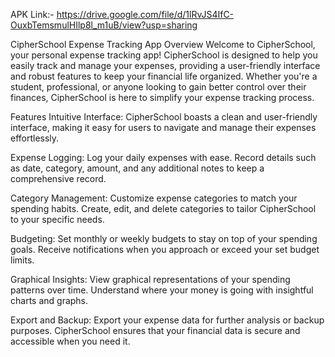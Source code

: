 APK Link:- https://drive.google.com/file/d/1lRvJS4IfC-OuxbTemsmulHIlp8l_m1uB/view?usp=sharing

CipherSchool Expense Tracking App
Overview
Welcome to CipherSchool, your personal expense tracking app! CipherSchool is designed to help you easily track and manage your expenses, providing a user-friendly interface and robust features to keep your financial life organized. Whether you're a student, professional, or anyone looking to gain better control over their finances, CipherSchool is here to simplify your expense tracking process.

Features
Intuitive Interface: CipherSchool boasts a clean and user-friendly interface, making it easy for users to navigate and manage their expenses effortlessly.

Expense Logging: Log your daily expenses with ease. Record details such as date, category, amount, and any additional notes to keep a comprehensive record.

Category Management: Customize expense categories to match your spending habits. Create, edit, and delete categories to tailor CipherSchool to your specific needs.

Budgeting: Set monthly or weekly budgets to stay on top of your spending goals. Receive notifications when you approach or exceed your set budget limits.

Graphical Insights: View graphical representations of your spending patterns over time. Understand where your money is going with insightful charts and graphs.

Export and Backup: Export your expense data for further analysis or backup purposes. CipherSchool ensures that your financial data is secure and accessible when you need it.

